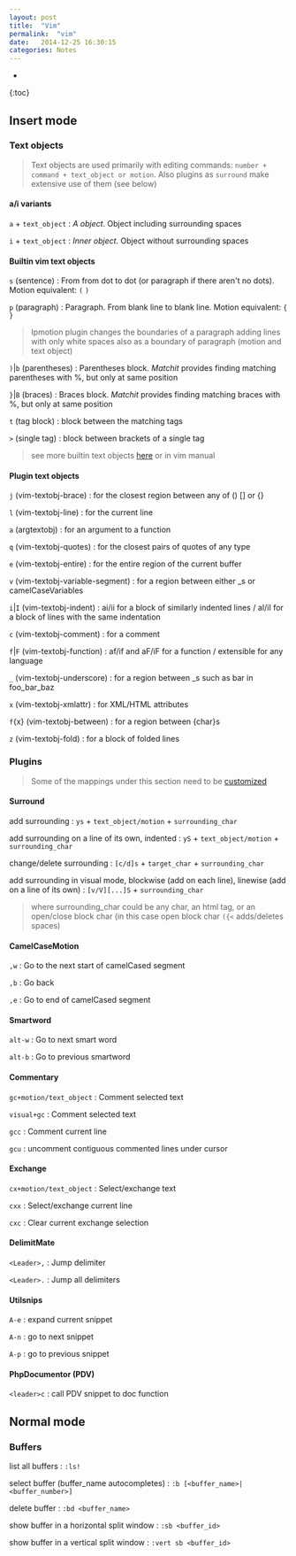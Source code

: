 ```yaml
---
layout: post
title:  "Vim"
permalink:  "vim"
date:   2014-12-25 16:30:15
categories: Notes
---
```

* 
{:toc}

## Insert mode


### Text objects

> Text objects are used primarily with editing commands: `number + command + text_object or motion`. Also plugins as `surround` make extensive use of them (see below)

#### a/i variants

`a` + `text_object`
: <i>A object</i>. Object including surrounding spaces

`i` + `text_object`
: <i>Inner object</i>. Object without surrounding spaces

#### Builtin vim text objects
`s` (sentence)
: From from dot to dot (or paragraph if there aren't no dots). Motion equivalent: `(` `)`

`p` (paragraph)
: Paragraph. From blank line to blank line. Motion equivalent: `{` `}`

> Ipmotion plugin changes the boundaries of a paragraph adding lines with only white spaces also as a boundary of paragraph (motion and text object)

`)`|`b` (parentheses)
: Parentheses block. <i>Matchit</i> provides finding matching parentheses with %, but only at same position

`}`|`B` (braces)
: Braces block. <i>Matchit</i> provides finding matching braces with %, but only at same position

`t` (tag block)
: block between the matching tags

`>` (single tag)
: block between brackets of a single tag

> see more builtin text objects [here](http://blog.carbonfive.com/2011/10/17/vim-text-objects-the-definitive-guide/) or in vim manual

#### Plugin text objects
`j` (vim-textobj-brace)
: for the closest region between any of () [] or {}

`l` (vim-textobj-line)
: for the current line

`a` (argtextobj)
: for an argument to a function

`q` (vim-textobj-quotes)
: for the closest pairs of quotes of any type

`e` (vim-textobj-entire)
: for the entire region of the current buffer

`v` (vim-textobj-variable-segment)
: for a region between either _s or camelCaseVariables

`i`|`I` (vim-textobj-indent)
: ai/ii for a block of similarly indented lines / aI/iI for a block of lines with the same indentation

`c` (vim-textobj-comment)
: for a comment

`f`|`F` (vim-textobj-function)
: af/if and aF/iF for a function / extensible for any language

`_` (vim-textobj-underscore)
: for a region between _s such as bar in foo_bar_baz

`x` (vim-textobj-xmlattr)
: for XML/HTML attributes

`f`{x} (vim-textobj-between)
: for a region between {char}s

`z` (vim-textobj-fold)
: for a block of folded lines

### Plugins
> Some of the mappings under this section need to be [customized](https://github.com/johgh/vim/blob/master/.vimrc)

#### Surround
add surrounding
: `ys` + `text_object/motion` + `surrounding_char`

add surrounding on a line of its own, indented
: `yS` + `text_object/motion` + `surrounding_char`

change/delete surrounding
: `[c/d]s` + `target_char` + `surrounding_char`

add surrounding in visual mode, blockwise (add on each line), linewise (add on a line of its own)
: `[v/V][...]S` + `surrounding_char`

> where surrounding_char could be any char, an html tag, or an open/close block char (in this case open block char `({<` adds/deletes spaces)

#### CamelCaseMotion
`,w`
: Go to the next start of camelCased segment

`,b`
: Go back

`,e`
: Go to end of camelCased segment

#### Smartword
`alt-w`
: Go to next smart word

`alt-b`
: Go to previous smartword

#### Commentary
`gc+motion/text_object`
: Comment selected text

`visual+gc`
: Comment selected text

`gcc`
: Comment current line

`gcu`
: uncomment contiguous commented lines under cursor

#### Exchange
`cx+motion/text_object`
: Select/exchange text

`cxx`
: Select/exchange current line

`cxc`
: Clear current exchange selection

#### DelimitMate
`<Leader>,`
: Jump delimiter

`<Leader>.`
: Jump all delimiters

#### Utilsnips
`A-e`
: expand current snippet

`A-n`
: go to next snippet

`A-p`
: go to previous snippet

#### PhpDocumentor (PDV)
`<leader>c`
: call PDV snippet to doc function


## Normal mode

### Buffers
list all buffers
: `:ls!`

select buffer (buffer_name autocompletes)
: `:b [<buffer_name>|<buffer_number>]`

delete buffer
: `:bd <buffer_name>`

show buffer in a horizontal split window
: `:sb <buffer_id>`

show buffer in a vertical split window
: `:vert sb <buffer_id>`

